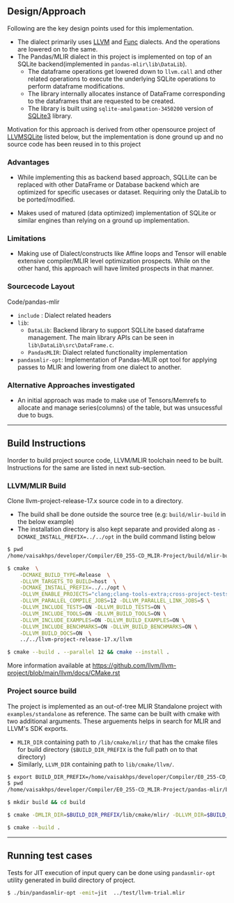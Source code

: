 ## Design/Approach

Following are the key design points used for this implementation.

* The dialect primarily uses [LLVM](https://mlir.llvm.org/docs/Dialects/LLVM/) and [Func](https://mlir.llvm.org/docs/Dialects/Func/) dialects. And the operations are lowered on to the same.
* The Pandas/MLIR dialect in this project is implemented on top of an SQLite backend(implemented in ``pandas-mlir\lib\DataLib``).
  * The dataframe operations get lowered down to ``llvm.call`` and other related operations to execute the underlying SQLite operations to perform dataframe modifications.
  * The library internally allocates instance of DataFrame corresponding to the dataframes that are requested to be created.
  * The library is built using ``sqlite-amalgamation-3450200`` version of [SQLite3](https://sqlite.org/amalgamation.html) library.


Motivation for this approach is derived from other opensource project of [LLVMSQLite](https://github.com/KowalskiThomas/LLVMSQLite) listed below, but the implementation is done ground up and no source code has been reused in to this project 



### Advantages

* While implementing this as backend based approach, SQLLite can be replaced with other DataFrame or Database backend which are optimized for specific usecases or dataset. Requiring only the DataLib to be ported/modified.

* Makes used of matured (data optimized) implementation of SQLite or similar engines than relying on a ground up implementation.

### Limitations

* Making use of Dialect/constructs like Affine loops and Tensor will enable extensive compiler/MLIR level optimization prospects. While on the other hand, this approach will have limited prospects in that manner. 


### Sourcecode Layout

Code/pandas-mlir

* ``include`` : Dialect related headers
* ``lib``:
  * ``DataLib``: Backend library to support SQLLite based dataframe management. The main library APIs can be seen in ``lib\DataLib\src\DataFrame.c``.
  * ``PandasMLIR``: Dialect related functionality implementation
* ``pandasmlir-opt``: Implementation of Pandas-MLIR opt tool for applying passes to MLIR and lowering from one dialect to another.

### Alternative Approaches investigated

* An initial approach was made to make use of Tensors/Memrefs to allocate and manage series(columns) of the table, but was unsucessful due to bugs.

---
## Build Instructions

Inorder to build project source code, LLVM/MLIR toolchain need to be built. Instructions for the same are listed in next sub-section.

### LLVM/MLIR Build 

Clone llvm-project-release-17.x source code in to a directory.
* The build shall be done outside the source tree (e.g: ``build/mlir-build`` in the below example)
* The installation directory is also kept separate and provided along as ``-DCMAKE_INSTALL_PREFIX=../../opt`` in the build command listing below

```bash
$ pwd
/home/vaisakhps/developer/Compiler/E0_255-CD_MLIR-Project/build/mlir-build

$ cmake  \
	-DCMAKE_BUILD_TYPE=Release  \
	-DLLVM_TARGETS_TO_BUILD=host  \
	-DCMAKE_INSTALL_PREFIX=../../opt \
	-DLLVM_ENABLE_PROJECTS="clang;clang-tools-extra;cross-project-tests;lld;lldb;openmp;mlir" \
	-DLLVM_PARALLEL_COMPILE_JOBS=12 -DLLVM_PARALLEL_LINK_JOBS=5 \
	-DLLVM_INCLUDE_TESTS=ON -DLLVM_BUILD_TESTS=ON \
	-DLLVM_INCLUDE_TOOLS=ON -DLLVM_BUILD_TOOLS=ON \
	-DLLVM_INCLUDE_EXAMPLES=ON -DLLVM_BUILD_EXAMPLES=ON \
	-DLLVM_INCLUDE_BENCHMARKS=ON -DLLVM_BUILD_BENCHMARKS=ON \
	-DLLVM_BUILD_DOCS=ON  \
	../../llvm-project-release-17.x/llvm

$ cmake --build . --parallel 12 && cmake --install .
```

More information available at https://github.com/llvm/llvm-project/blob/main/llvm/docs/CMake.rst

### Project source build

The project is implemented as an out-of-tree MLIR Standalone project with ``examples/standalone`` as reference. The same can be built with cmake with two additional arguments. These arguements helps in search for MLIR and LLVM's SDK exports.

* ``MLIR_DIR`` containing path to ``/lib/cmake/mlir/`` that has the cmake files for build directory (``$BUILD_DIR_PREFIX`` is the full path on to that directory)
* Similarly, ``LLVM_DIR`` containing path to ``lib/cmake/llvm/``.

```bash
$ export BUILD_DIR_PREFIX=/home/vaisakhps/developer/Compiler/E0_255-CD_MLIR-Project/build/mlir-build/
$ pwd
/home/vaisakhps/developer/Compiler/E0_255-CD_MLIR-Project/pandas-mlir/build

$ mkdir build && cd build

$ cmake -DMLIR_DIR=$BUILD_DIR_PREFIX/lib/cmake/mlir/ -DLLVM_DIR=$BUILD_DIR_PREFIX/lib/cmake/llvm/  ..

$ cmake --build .
```

---
## Running test cases

Tests for JIT execution of input query can be done using ``pandasmlir-opt`` utility generated in build directory of project.

```bash
$ ./bin/pandasmlir-opt -emit=jit  ../test/llvm-trial.mlir
```
